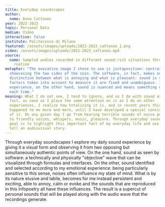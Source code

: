 ```yaml
---
title: Everyday soundscapes
author:
  name: Anna Cattaneo
year: 2022-2023
topic: Personal Data
medium: Video
interactive: false
institute: Politecnico di Milano
featured: /assets/images/uploads/2022-2023_cattaneo_1.png
video: /assets/images/uploads/2022-2023_cattaneo.mp4
source:
  name: Sampled audios recorded in different sound-rich situations throughout my
    routine
metaphor: "The evocative image I chose to use is juxtaposition: contrastingly
  showcasing the two sides of the coin. The software, in fact, makes no
  distinction between what is annoying and what is pleasant: sound is sound, the
  factors taken into account to measure it are fixed and unambiguous. In my
  experience, on the other hand, sound is nuanced and means something different
  each time."
meaning: What I do not see, I tend to ignore, and so I do with sound as well. In
  fact, as soon as I place the same attention on it as I do on other
  experiences, I realize how totalizing it is, and in recent years this has
  happened to me more and more, until I have developed a special consideration
  of it. On any given day I go from hearing terrible sounds of noise pollution
  to friendly voices, whispers, music, pleasure. Through everyday soundscapes my
  goal is to highlight this important fact of my everyday life and use it to
  tell an audiovisual story.
---
```

Through everyday soundscapes I explore my daily sound experience by giving it a visual form and observing it from two opposing but simultaneously authentic points of view. On the one hand, sound as seen by software: a technically and physically "objective" wave that can be visualized through formulas and interfaces. On the other, sound identified and selected according to my emotional experience: being particularly sensitive to this sense, noises often influence my state of mind. What is by its nature elusive and labile, becomes for me instead persistent and exciting, able to annoy, calm or evoke and the sounds that are reproduced in this infopoetry all have these influences. The result is a supercut of personal sounds that will be played along with the audio wave that the recordings generate.
